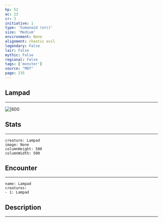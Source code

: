 ```yaml
---
hp: 52
ac: 13
cr: 3
initiative: 1
type: 'humanoid (orc)'    
size: 'Medium'
environment: None
alignment: chaotic evil
legendary: False
lair: False
mythic: False
regional: False
tags: ['monster']
source: "MOT"
page: 235
---
```


## Lampad
---

![|600](D:/Program%20Files/5e.tools/img/bestiary/MOT/Lampad.jpg)

## Stats
---

```statblock
creature: Lampad
image: None
columnHeight: 500
columnWidth: 500
```

## Encounter
---

```encounter-table
name: Lampad
creatures:
- 1: Lampad
```

## Description
---




